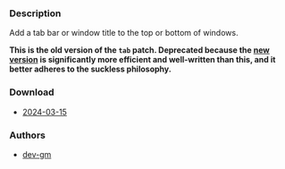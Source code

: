 ### Description
Add a tab bar or window title to the top or bottom of windows.

**This is the old version of the `tab` patch. Deprecated because the [new version](https://codeberg.org/dwl/dwl-patches/raw/branch-main/patches/tab) is significantly more efficient and well-written than this, and it better adheres to the suckless philosophy.**

### Download
- [2024-03-15](https://codeberg.org/dwl/dwl-patches/raw/branch/main/patches/tab/tab.patch)

### Authors
- [dev-gm](https://codeberg.org/dev-gm)

